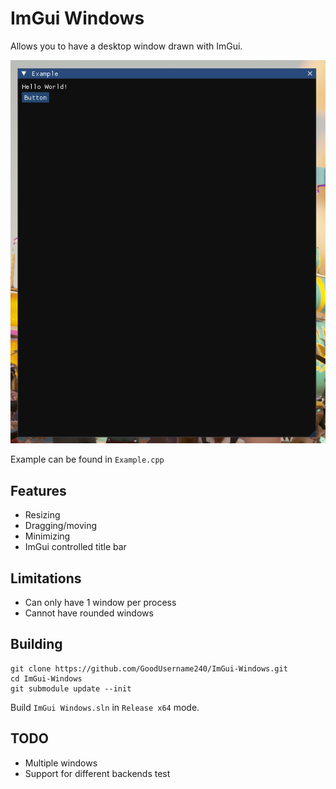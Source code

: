 # ImGui Windows

Allows you to have a desktop window drawn with ImGui.

![Image](https://github.com/GoodUsername240/ImGui-Windows/blob/main/Screenshot%202024-03-10%20225315.png?raw=true)

Example can be found in `Example.cpp`


## Features

- Resizing
- Dragging/moving
- Minimizing
- ImGui controlled title bar

## Limitations

- Can only have 1 window per process
- Cannot have rounded windows

## Building

```
git clone https://github.com/GoodUsername240/ImGui-Windows.git
cd ImGui-Windows
git submodule update --init
```
Build `ImGui Windows.sln` in `Release x64` mode.

## TODO

- Multiple windows
- Support for different backends
test